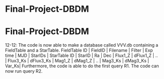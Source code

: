 # Final-Project-DBDM
# Final-Project-DBDM
12-12: The code is now able to make a database called VVV.db containing a FieldTable and a StarTable.
FieldTable
ID | FieldID | Filename | Filter | Exp time | MJD | StarIDs | 
StarTable
ID | StarID | Ra | Dec | Flux1_Z | dFlux1_Z | .. | Flux3_Ks | dFlux3_Ks | Mag1_Z | dMag1_Z | .. | Mag3_Ks | dMag3_Ks | Var_Ks| 
Furthermore, the code is able to do the first query R1.
The code can now run query R2.
